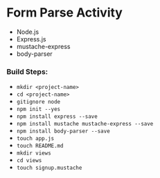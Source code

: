 # Form Parse Activity

- Node.js
- Express.js
- mustache-express
- body-parser

### Build Steps:
- `mkdir <project-name>`
- `cd <project-name>`
- `gitignore node`
- `npm init --yes`
- `npm install express --save`
- `npm install mustache mustache-express --save`
- `npm install body-parser --save`
- `touch app.js`
- `touch README.md`
- `mkdir views`
- `cd views`
- `touch signup.mustache`

